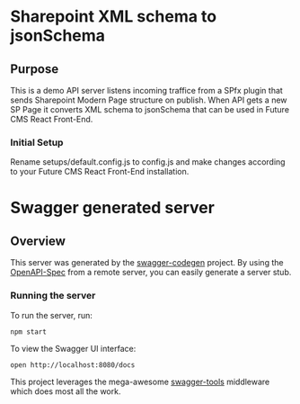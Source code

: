 # Sharepoint XML schema to jsonSchema 

## Purpose
This is a demo API server listens incoming traffice from a SPfx plugin that sends Sharepoint Modern Page structure on publish.
When API gets a new SP Page it converts XML schema to jsonSchema that can be used in Future CMS React Front-End.

### Initial Setup
Rename setups/default.config.js to config.js and make changes according to your Future CMS React Front-End installation.

# Swagger generated server

## Overview
This server was generated by the [swagger-codegen](https://github.com/swagger-api/swagger-codegen) project.  By using the [OpenAPI-Spec](https://github.com/OAI/OpenAPI-Specification) from a remote server, you can easily generate a server stub.

### Running the server
To run the server, run:

```
npm start
```

To view the Swagger UI interface:

```
open http://localhost:8080/docs
```

This project leverages the mega-awesome [swagger-tools](https://github.com/apigee-127/swagger-tools) middleware which does most all the work.
